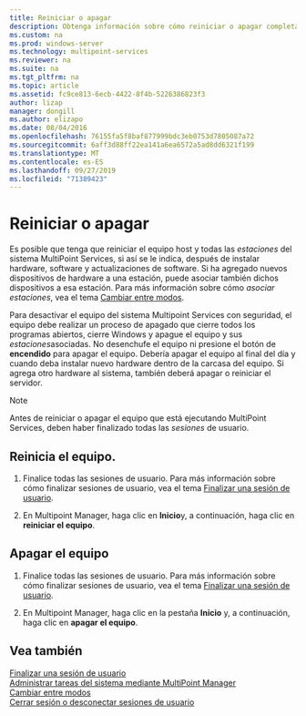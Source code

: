 ```yaml
---
title: Reiniciar o apagar
description: Obtenga información sobre cómo reiniciar o apagar completamente un sistema en Multipoint Services
ms.custom: na
ms.prod: windows-server
ms.technology: multipoint-services
ms.reviewer: na
ms.suite: na
ms.tgt_pltfrm: na
ms.topic: article
ms.assetid: fc9ce813-6ecb-4422-8f4b-5226386823f3
author: lizap
manager: dongill
ms.author: elizapo
ms.date: 08/04/2016
ms.openlocfilehash: 76155fa5f8baf877999bdc3eb0753d7805087a72
ms.sourcegitcommit: 6aff3d88ff22ea141a6ea6572a5ad8dd6321f199
ms.translationtype: MT
ms.contentlocale: es-ES
ms.lasthandoff: 09/27/2019
ms.locfileid: "71389423"
---
```

# <a name="restart-or-shut-down"></a>Reiniciar o apagar
Es posible que tenga que reiniciar el equipo host y todas las *estaciones* del sistema MultiPoint Services, si así se le indica, después de instalar hardware, software y actualizaciones de software. Si ha agregado nuevos dispositivos de hardware a una estación, puede asociar también dichos dispositivos a esa estación. Para más información sobre cómo *asociar estaciones*, vea el tema [Cambiar entre modos](Switch-Between-Modes.md).  
  
Para desactivar el equipo del sistema Multipoint Services con seguridad, el equipo debe realizar un proceso de apagado que cierre todos los programas abiertos, cierre Windows y apague el equipo y sus *estaciones*asociadas. No desenchufe el equipo ni presione el botón de **encendido** para apagar el equipo. Debería apagar el equipo al final del día y cuando deba instalar nuevo hardware dentro de la carcasa del equipo.  Si agrega otro hardware al sistema, también deberá apagar o reiniciar el servidor.  
  
> [!NOTE]  
> Antes de reiniciar o apagar el equipo que está ejecutando MultiPoint Services, deben haber finalizado todas las *sesiones* de usuario.  
  
## <a name="restart-the-computer"></a>Reinicia el equipo.  
  
1.  Finalice todas las sesiones de usuario. Para más información sobre cómo finalizar sesiones de usuario, vea el tema [Finalizar una sesión de usuario](End-a-User-Session.md).  
  
2.  En Multipoint Manager, haga clic en **Inicio**y, a continuación, haga clic en **reiniciar el equipo**.  
  
## <a name="shut-down-the-computer"></a>Apagar el equipo  
  
1.  Finalice todas las sesiones de usuario. Para más información sobre cómo finalizar sesiones de usuario, vea el tema [Finalizar una sesión de usuario](End-a-User-Session.md).  
  
2.  En Multipoint Manager, haga clic en la pestaña **Inicio** y, a continuación, haga clic en **apagar el equipo**.  
  
## <a name="see-also"></a>Vea también  
[Finalizar una sesión de usuario](End-a-User-Session.md)  
[Administrar tareas del sistema mediante MultiPoint Manager](Manage-System-Tasks-Using-MultiPoint-Manager.md)  
[Cambiar entre modos](Switch-Between-Modes.md)  
[Cerrar sesión o desconectar sesiones de usuario](Log-off-or-Disconnect-User-Sessions.md)